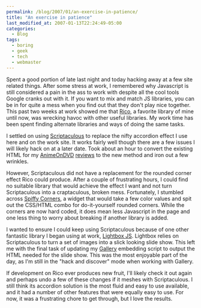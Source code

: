 ```yaml
---
permalink: /blog/2007/01/an-exercise-in-patience/
title: "An exercise in patience"
last_modified_at: 2007-01-13T22:24:49-05:00
categories:
  - Blog
tags:
  - boring
  - geek
  - tech
  - webmaster
---
```


Spent a good portion of late last night and today hacking away at a few site related things. After some stress at work,
I remembered why Javascript is still considered a pain in the ass to work with despite all the cool tools Google cranks
out with it. If you want to mix and match JS libraries, you can be in for quite a mess when you find out that they
don't play nice together. This past two weeks at work showed me that [Rico](http://openrico.org/rico/home.page), a
favorite library of mine until now, was wrecking havoc with other useful libraries. My work time has been spent finding
alternate libraries and ways of doing the same tasks.

I settled on using [Scriptaculous](http://script.aculo.us/) to replace the nifty accordion effect I use here and on the
work site. It works fairly well though there are a few issues I will likely hack on at a later date. Took about an
hour to convert the existing HTML for my [AnimeOnDVD](http://www.animeondvd.com/)
[reviews](http://www.lupinencyclopedia.com/blog/2006/08/animeondvdcom_reviews_1.php) to the new method and iron out a
few wrinkles.

However, Scriptaculous did not have a replacement for the rounded corner effect Rico could produce. After a couple of
frustrating hours, I could find no suitable library that would achieve the effect I want and not turn Scriptaculous into
a craptaculous, broken mess. Fortunately, I stumbled across [Spiffy Corners](http://www.spiffycorners.com/), a widget
that would take a few color values and spit out the CSS/HTML combo for do-it-yourself rounded corners. While the corners
are now hard coded, it does mean less Javascript in the page and one less thing to worry about breaking if another
library is added.

I wanted to ensure I could keep using Scriptaculous because of one other fantastic library I began using at work,
[Lightbox JS](http://www.huddletogether.com/projects/lightbox2/). Lightbox relies on Scriptaculous to turn a set of
images into a slick looking slide show. This left me with the final task of updating my
[Gallery](http://gallery.menalto.com/) embedding script to output the HTML needed for the slide show. This was the most
enjoyable part of the day, as I'm still in the "hack and discover" mode when working with Gallery.

If development on Rico ever produces new fruit, I'll likely check it out again and perhaps undo a few of these changes
if it meshes with Scriptaculous. I still think its accordion solution is the most fluid and easy to use available, and
it had a number of other features that were equally easy to use. For now, it was a frustrating chore to get through,
but I love the results.